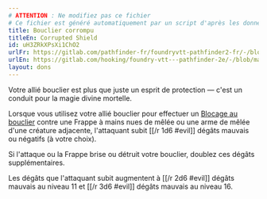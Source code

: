 ```yaml
---
# ATTENTION : Ne modifiez pas ce fichier
# Ce fichier est généré automatiquement par un script d'après les données du module Foundry VTT officiel et de sa traduction
title: Bouclier corrompu
titleEn: Corrupted Shield
id: uH3ZRkXPsXi1ChO2
urlFr: https://gitlab.com/pathfinder-fr/foundryvtt-pathfinder2-fr/-/blob/master/data/feats/uH3ZRkXPsXi1ChO2.htm
urlEn: https://gitlab.com/hooking/foundry-vtt---pathfinder-2e/-/blob/master/packs/data/feats.db/corrupted-shield.json
layout: dons
---
```

Votre allié bouclier est plus que juste un esprit de protection — c'est un conduit pour la magie divine mortelle.

Lorsque vous utilisez votre allié bouclier pour effectuer un [Blocage au bouclier](blocage-au-bouclier.md) contre une Frappe à mains nues de mêlée ou une arme de mêlée d'une créature adjacente, l'attaquant subit [[/r 1d6 #evil]] dégâts mauvais ou négatifs (à votre choix).

Si l'attaque ou la Frappe brise ou détruit votre bouclier, doublez ces dégâts supplémentaires.

Les dégâts que l'attaquant subit augmentent à [[/r 2d6 #evil]] dégâts mauvais au niveau 11 et [[/r 3d6 #evil]] dégâts mauvais au niveau 16.
